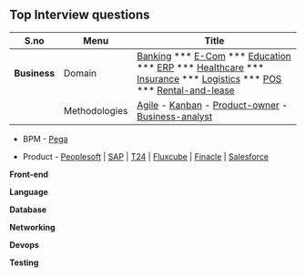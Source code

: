 ## Top Interview questions

|S.no |Menu |Title|
|--- |---  |---|
|**Business** | Domain | [Banking](https://clouddose.blogspot.com/2020/11/banking.html) *** [E-Com](https://clouddose.blogspot.com/2020/12/e-com.html) *** [Education](https://clouddose.blogspot.com/2020/12/education.html) *** [ERP](https://clouddose.blogspot.com/2020/11/erp.html) *** [Healthcare](https://clouddose.blogspot.com/2020/12/healthcare.html) *** [Insurance](https://clouddose.blogspot.com/2020/12/insurance.html) *** [Logistics](https://clouddose.blogspot.com/2020/12/logistics.html) *** [POS](https://clouddose.blogspot.com/2020/11/pos.html) *** [Rental-and-lease](https://clouddose.blogspot.com/2020/12/rental-and-lease.html)|  
 | |Methodologies | [Agile](https://clouddose.blogspot.com/2020/11/agile.html) - [Kanban](https://clouddose.blogspot.com/2021/05/kanban.html) - [Product-owner](https://clouddose.blogspot.com/2021/05/product-owners.html) - [Business-analyst](https://clouddose.blogspot.com/2021/05/business-analyst.html)
    
  -   BPM
    - [Pega](https://clouddose.blogspot.com/2021/05/pega.html)     
    
  -   Product
    - [Peoplesoft](https://clouddose.blogspot.com/2021/04/peoplesoft.html)
    | [SAP](https://clouddose.blogspot.com/2021/05/sap.html)
    | [T24](https://clouddose.blogspot.com/2021/06/t24.html)
    | [Fluxcube](https://clouddose.blogspot.com/2021/06/fluxcube.html)
    | [Finacle](https://clouddose.blogspot.com/2021/06/finacle.html)
    | [Salesforce](https://clouddose.blogspot.com/2021/02/salesforce.html)

**Front-end**



**Language**


**Database**


**Networking**


**Devops**


**Testing**
